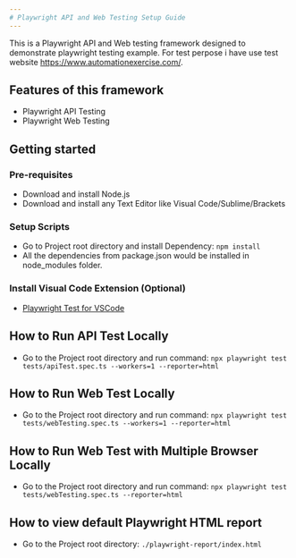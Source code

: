 ```yaml
---
# Playwright API and Web Testing Setup Guide
---
```


This is a Playwright API and Web testing framework designed to demonstrate playwright testing example. For test perpose i have use test website https://www.automationexercise.com/.

## Features of this framework
* Playwright API Testing
* Playwright Web Testing

## Getting started

### Pre-requisites
* Download and install Node.js
* Download and install any Text Editor like Visual Code/Sublime/Brackets

### Setup Scripts 
* Go to Project root directory and install Dependency: `npm install`
* All the dependencies from package.json would be installed in node_modules folder.

### Install Visual Code Extension (Optional)
* <a href="https://marketplace.visualstudio.com/items?itemName=ms-playwright.playwright" target="_blank">Playwright Test for VSCode</a>


## How to Run API Test Locally
* Go to the Project root directory and run command: `npx playwright test tests/apiTest.spec.ts --workers=1 --reporter=html`

## How to Run Web Test Locally
* Go to the Project root directory and run command: `npx playwright test tests/webTesting.spec.ts --workers=1 --reporter=html`

## How to Run Web Test with Multiple Browser Locally
* Go to the Project root directory and run command: `npx playwright test tests/webTesting.spec.ts --reporter=html`

## How to view default Playwright HTML report
* Go to the Project root directory: `./playwright-report/index.html`
